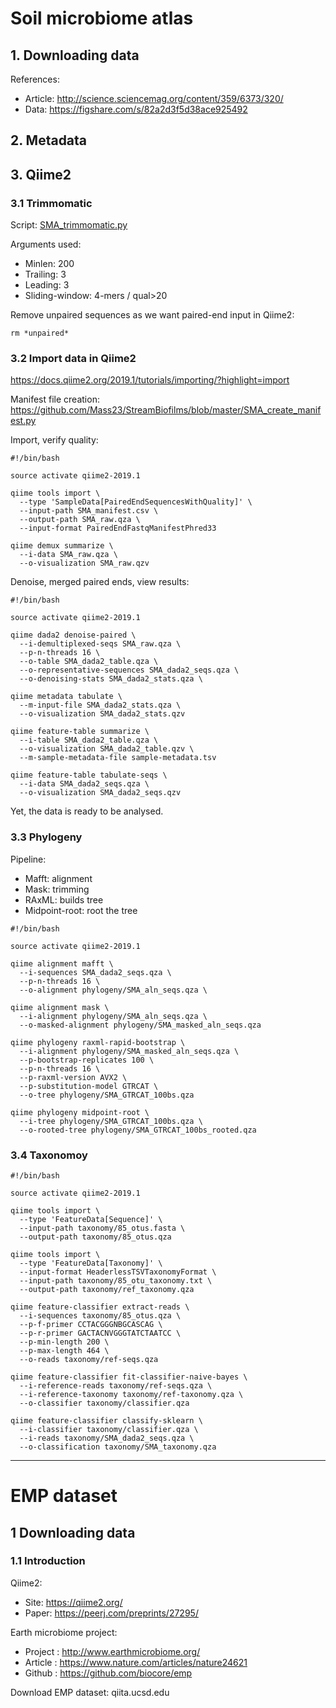 # Soil microbiome atlas

## 1. Downloading data

References:
- Article: http://science.sciencemag.org/content/359/6373/320/
- Data: https://figshare.com/s/82a2d3f5d38ace925492

## 2. Metadata

## 3. Qiime2
### 3.1 Trimmomatic
Script: [SMA_trimmomatic.py](https://github.com/Mass23/StreamBiofilms/blob/master/SMA_trimmomatic.py)

Arguments used:
- Minlen: 200
- Trailing: 3
- Leading: 3
- Sliding-window: 4-mers / qual>20

Remove unpaired sequences as we want paired-end input in Qiime2:
```
rm *unpaired*
```

### 3.2 Import data in Qiime2
https://docs.qiime2.org/2019.1/tutorials/importing/?highlight=import

Manifest file creation: https://github.com/Mass23/StreamBiofilms/blob/master/SMA_create_manifest.py

Import, verify quality:
```
#!/bin/bash

source activate qiime2-2019.1

qiime tools import \
  --type 'SampleData[PairedEndSequencesWithQuality]' \
  --input-path SMA_manifest.csv \
  --output-path SMA_raw.qza \
  --input-format PairedEndFastqManifestPhred33

qiime demux summarize \
  --i-data SMA_raw.qza \
  --o-visualization SMA_raw.qzv
```

Denoise, merged paired ends, view results:
```
#!/bin/bash

source activate qiime2-2019.1

qiime dada2 denoise-paired \
  --i-demultiplexed-seqs SMA_raw.qza \
  --p-n-threads 16 \
  --o-table SMA_dada2_table.qza \
  --o-representative-sequences SMA_dada2_seqs.qza \
  --o-denoising-stats SMA_dada2_stats.qza \

qiime metadata tabulate \
  --m-input-file SMA_dada2_stats.qza \
  --o-visualization SMA_dada2_stats.qzv

qiime feature-table summarize \
  --i-table SMA_dada2_table.qza \
  --o-visualization SMA_dada2_table.qzv \
  --m-sample-metadata-file sample-metadata.tsv

qiime feature-table tabulate-seqs \
  --i-data SMA_dada2_seqs.qza \
  --o-visualization SMA_dada2_seqs.qzv
```
Yet, the data is ready to be analysed.

### 3.3 Phylogeny
Pipeline:
- Mafft: alignment
- Mask: trimming
- RAxML: builds tree
- Midpoint-root: root the tree

```
#!/bin/bash

source activate qiime2-2019.1

qiime alignment mafft \
  --i-sequences SMA_dada2_seqs.qza \
  --p-n-threads 16 \
  --o-alignment phylogeny/SMA_aln_seqs.qza \

qiime alignment mask \
  --i-alignment phylogeny/SMA_aln_seqs.qza \
  --o-masked-alignment phylogeny/SMA_masked_aln_seqs.qza

qiime phylogeny raxml-rapid-bootstrap \
  --i-alignment phylogeny/SMA_masked_aln_seqs.qza \
  --p-bootstrap-replicates 100 \
  --p-n-threads 16 \
  --p-raxml-version AVX2 \
  --p-substitution-model GTRCAT \
  --o-tree phylogeny/SMA_GTRCAT_100bs.qza

qiime phylogeny midpoint-root \
  --i-tree phylogeny/SMA_GTRCAT_100bs.qza \
  --o-rooted-tree phylogeny/SMA_GTRCAT_100bs_rooted.qza
```

### 3.4 Taxonomoy
```
#!/bin/bash

source activate qiime2-2019.1

qiime tools import \
  --type 'FeatureData[Sequence]' \
  --input-path taxonomy/85_otus.fasta \
  --output-path taxonomy/85_otus.qza

qiime tools import \
  --type 'FeatureData[Taxonomy]' \
  --input-format HeaderlessTSVTaxonomyFormat \
  --input-path taxonomy/85_otu_taxonomy.txt \
  --output-path taxonomy/ref_taxonomy.qza
  
qiime feature-classifier extract-reads \
  --i-sequences taxonomy/85_otus.qza \
  --p-f-primer CCTACGGGNBGCASCAG \
  --p-r-primer GACTACNVGGGTATCTAATCC \
  --p-min-length 200 \
  --p-max-length 464 \
  --o-reads taxonomy/ref-seqs.qza
  
qiime feature-classifier fit-classifier-naive-bayes \
  --i-reference-reads taxonomy/ref-seqs.qza \
  --i-reference-taxonomy taxonomy/ref-taxonomy.qza \
  --o-classifier taxonomy/classifier.qza
  
qiime feature-classifier classify-sklearn \
  --i-classifier taxonomy/classifier.qza \
  --i-reads taxonomy/SMA_dada2_seqs.qza \
  --o-classification taxonomy/SMA_taxonomy.qza
```

***
# EMP dataset

## 1 Downloading data
### 1.1 Introduction

Qiime2:
- Site: https://qiime2.org/
- Paper: https://peerj.com/preprints/27295/

Earth microbiome project:
- Project	: http://www.earthmicrobiome.org/
- Article 	: https://www.nature.com/articles/nature24621
- Github 	: https://github.com/biocore/emp

Download EMP dataset: qiita.ucsd.edu



